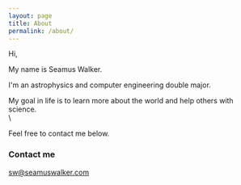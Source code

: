 ```yaml
---
layout: page
title: About
permalink: /about/
---
```


Hi,

My name is Seamus Walker.

I'm an astrophysics and computer engineering double major.

My goal in life is to learn more about the world and help others with science.  
\


Feel free to contact me below.

### Contact me

[sw@seamuswalker.com](mailto:sw@seamuswalker.com)
